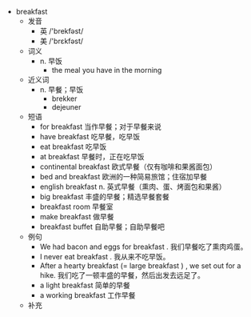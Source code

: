 - breakfast
  - 发音
    - 英 /'brekfəst/
    - 美 /'brɛkfəst/
  - 词义
    - n. 早饭
      - the meal you have in the morning
  - 近义词
    - n. 早餐；早饭
      - brekker
      - dejeuner
  - 短语
    - for breakfast 当作早餐；对于早餐来说
    - have breakfast 吃早餐，吃早饭
    - eat breakfast 吃早饭
    - at breakfast 早餐时，正在吃早饭
    - continental breakfast 欧式早餐（仅有咖啡和果酱面包）
    - bed and breakfast 欧洲的一种简易旅馆；住宿加早餐
    - english breakfast n. 英式早餐（熏肉、蛋、烤面包和果酱）
    - big breakfast 丰盛的早餐；精选早餐套餐
    - breakfast room 早餐室
    - make breakfast 做早餐
    - breakfast buffet 自助早餐；自助早餐吧
  - 例句
    - We had bacon and eggs for breakfast . 我们早餐吃了熏肉鸡蛋。
    - I never eat breakfast . 我从来不吃早饭。
    - After a hearty breakfast (=  large breakfast  ) , we set out for a hike. 我们吃了一顿丰盛的早餐，然后出发去远足了。
    - a light breakfast 简单的早餐
    - a working breakfast 工作早餐
  - 补充